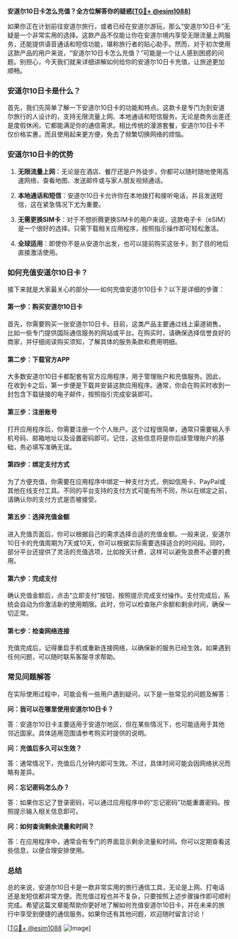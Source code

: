 **安道尔10日卡怎么充值？全方位解答你的疑惑[[TG💪+ @esim1088](https://t.me/s/esim1088)]**

如果你正在计划前往安道尔旅行，或者已经在安道尔游玩，那么“安道尔10日卡”无疑是一个非常实用的选择。这款产品不仅能让你在安道尔境内享受无限流量上网服务，还能提供语音通话和短信功能，堪称旅行者的贴心助手。然而，对于初次使用这款产品的用户来说，“安道尔10日卡怎么充值？”可能是一个让人感到困惑的问题。别担心，今天我们就来详细讲解如何给你的安道尔10日卡充值，让旅途更加顺畅。

### 安道尔10日卡是什么？

首先，我们先简单了解一下安道尔10日卡的功能和特点。这款卡是专门为到安道尔旅行的人设计的，支持无限流量上网、本地通话和短信服务。无论是商务出差还是度假休闲，它都能满足你的通信需求。相比传统的漫游套餐，安道尔10日卡不仅价格实惠，而且使用起来更方便，免去了频繁切换网络的烦恼。

### 安道尔10日卡的优势

1. **无限流量上网**：无论是在酒店、餐厅还是户外徒步，你都可以随时随地使用高速网络，查看地图、发送邮件或与家人朋友视频通话。
   
2. **本地通话和短信**：安道尔10日卡允许你在本地拨打和接听电话，并且发送短信，这在紧急情况下尤为重要。

3. **无需更换SIM卡**：对于不想折腾更换SIM卡的用户来说，这款电子卡（eSIM）是一个很好的选择。只需下载相关应用程序，按照指示操作即可轻松激活。

4. **全球适用**：即使你不是从安道尔出发，也可以提前购买这张卡，到了目的地后直接激活使用。

### 如何充值安道尔10日卡？

接下来就是大家最关心的部分——如何充值安道尔10日卡？以下是详细的步骤：

#### 第一步：购买安道尔10日卡

首先，你需要购买一张安道尔10日卡。目前，这类产品主要通过线上渠道销售，比如一些专门提供国际通信服务的网站或平台。在购买时，请确保选择信誉良好的商家，并仔细阅读购买须知，了解具体的服务条款和费用明细。

#### 第二步：下载官方APP

大多数安道尔10日卡都配套有官方应用程序，用于管理账户和充值服务。因此，在收到卡之后，第一步便是下载并安装这款应用程序。通常，你会在购买时收到一封包含下载链接的电子邮件，按照指引完成安装即可。

#### 第三步：注册账号

打开应用程序后，你需要注册一个个人账户。这个过程很简单，通常只需要输入手机号码、邮箱地址以及设置密码即可。记住，这些信息将是你后续管理账户的基础，务必填写准确无误。

#### 第四步：绑定支付方式

为了方便充值，你需要在应用程序中绑定一种支付方式，例如信用卡、PayPal或其他在线支付工具。不同的平台支持的支付方式可能有所不同，所以在绑定之前，请确认你的支付方式是否被接受。

#### 第五步：选择充值金额

进入充值页面后，你可以根据自己的需求选择合适的充值金额。一般来说，安道尔10日卡的充值周期为7天或10天，你可以根据实际需要选择适合的时间段。同时，部分平台还提供了灵活的充值选项，比如按天计费，这样可以避免浪费不必要的费用。

#### 第六步：完成支付

确认充值金额后，点击“立即支付”按钮，按照提示完成支付操作。支付完成后，系统会自动为你激活新的使用期限。此时，你可以检查账户余额和剩余时间，确保一切正常。

#### 第七步：检查网络连接

充值完成后，记得重启手机或重新连接网络，以确保新的服务已经生效。如果遇到任何问题，可以随时联系客服寻求帮助。

### 常见问题解答

在实际使用过程中，可能会有一些用户遇到疑问，以下是一些常见的问题及解答：

**问：我可以在哪里使用安道尔10日卡？**

答：安道尔10日卡主要适用于安道尔地区，但在某些情况下，也可能适用于其他邻近国家。具体适用范围请参考购买时提供的说明。

**问：充值后多久可以生效？**

答：通常情况下，充值后几分钟内即可生效。不过，具体时间可能会因网络状况而略有差异。

**问：忘记密码怎么办？**

答：如果你忘记了登录密码，可以通过应用程序中的“忘记密码”功能重置密码。按照提示输入相关信息即可。

**问：如何查询剩余流量和时间？**

答：在应用程序中，通常会有专门的界面显示剩余流量和时间。你可以定期查看这些信息，以便合理安排使用。

### 总结

总的来说，安道尔10日卡是一款非常实用的旅行通信工具，无论是上网、打电话还是发短信都非常方便。而充值过程也并不复杂，只要按照上述步骤操作即可顺利完成。希望这篇文章能帮助你更好地了解如何充值安道尔10日卡，并在未来的旅行中享受到便捷的通信服务。如果你还有其他问题，欢迎随时留言讨论！

[[TG💪+ @esim1088](https://t.me/s/esim1088) ![Image](https://i.postimg.cc/4NQfJmqS/Snipaste-2025-05-13-00-14-12.png)]